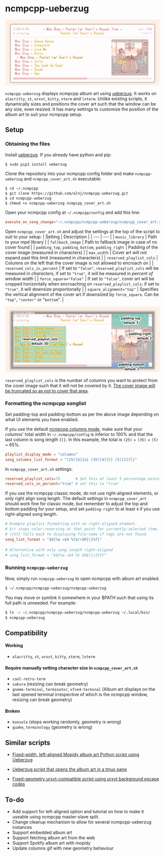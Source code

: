# ncmpcpp-ueberzug

![ncmpcpp-ueberzug](img/demo.png)

`ncmpcpp-ueberzug` displays ncmpcpp album art using [ueberzug](https://github.com/seebye/ueberzug). It works on `alacritty`, `st`, `urxvt`,  `kitty`, `xterm` and `lxterm`. Unlike existing scripts, it dynamically sizes and positions the cover art such that the window can be any size, even resized. It has many settings to customize the position of the album art to suit your ncmpcpp setup.

## Setup

### Obtaining the files

Install [ueberzug](https://github.com/seebye/ueberzug). If you already have python and pip:

```
$ sudo pip3 install ueberzug
```

Clone the repository into your ncmpcpp config folder and make `ncmpcpp-ueberzug` and `ncmpcpp_cover_art.sh` executable: 
```
$ cd ~/.ncmpcpp
$ git clone https://github.com/alnj/ncmpcpp-ueberzug.git
$ cd ncmpcpp-ueberzug
$ chmod +x ncmpcpp-ueberzug ncmpcpp_cover_art.sh
```

Open your ncmpcpp config at `~/.ncmpcpp/config` and add this line: 
```toml
execute_on_song_change="~/.ncmpcpp/ncmpcpp-ueberzug/ncmpcpp_cover_art.sh"
```

Open `ncmpcpp_cover_art.sh` and adjust the settings at the top of the script to suit to your setup:
| Setting | Description |
| --- | --- |
| `music_library` | Path to your mpd library |
| `fallback_image` | Path to fallback image in case of no cover found |
| `padding_top`, `padding_bottom`, `padding_right` | Padding of the cover image (measured in characters) |
| `max_width` | Cover art will not expand past this limit (measured in characters) |
| `reserved_playlist_cols` | Columns on the left that the cover image is not allowed to encroach on |
| `reserved_cols_in_percent` | If set to `"false"`, `reserved_playlist_cols` will be measured in *characters*, if set to `"true"`, it will be measured in *percent of window width* |
| `force_square="false"` | If set to `"false"`, cover art will be cropped horizontally when encroaching on `reserved_playlist_cols`; if set to `"true"`, it will downsize proportionally |
| `square_alignment="top"` | Specifies the vertical alignment of the cover art if downsized by `force_square`. Can be `"top"`, `"center"` or "`bottom`". |

![ncmpcpp-ueberzug settings](img/settings_explained.png)

`reserved_playlist_cols` is the number of columns you want to protect from the cover image such that it will not be covered by it. [The cover image will be truncated so as not to cover that area](img/truncate_reserved_cols.gif).

### Formatting the ncmpcpp songlist

Set padding-top and padding-bottom as per the above image depending on what UI elements you have enabled.

If you use the default [ncmpcpp columns mode](img/ueberzug_columns_mode.gif), make sure that your columns' total width in `~/.ncmpcpp/config` is inferior to 100% and that the last column is song length `{l}`. In this example, the total is `(25)` + `(35)` + `(5)` = 65%.

```toml
playlist_display_mode = "columns"
song_columns_list_format = "(25)[6]{a} (35)[4]{t} (5)[2]{l}"
```

 In `ncmpcpp_cover_art.sh` settings:

```toml
reserved_playlist_cols=75       # Set this at least 5 percentage points above your columns' total
reserved_cols_in_percent="true" # set this to "true"
```

If you use the ncmpcpp classic mode, do not use right-aligned elements, or only right align song length. The default settings in `ncmpcpp_cover_art` should work fine for classic mode, but remember to adjust the top and bottom padding for your setup, and set `padding-right` to at least `4` if you use right-aligned song length.
```toml
# Example playlist formatting with no right-aligned element.
# $/r stops color-reversing at that point for currently-selected item.
# |{%f} falls back to displaying file-name if tags are not found.
song_list_format = "$6{%a »$4 %t$/r$R}|{%f}"

# Alternative with only song length right-aligned
# song_list_format = "$6{%a »$4 %t $R$l}|{%f}"
```

### Running `ncmpcpp-ueberzug`

Now, simply run `ncmpcpp-ueberzug` to open ncmpcpp with album art enabled.
```bash
$ ~/.ncmpcpp/ncmpcpp-ueberzug/ncmpcpp-ueberzug
``` 
You may move or symlink it somewhere in your $PATH such that using its full path is unneeded. For example:
```bash
$ ln -s ~/.ncmpcpp/ncmpcpp-ueberzug/ncmpcpp-ueberzug ~/.local/bin/
$ ncmpcpp-ueberzug
```

## Compatibility

#### Working
* `alacritty`, `st`, `urxvt`,  `kitty`, `xterm`, `lxterm`

#### Require manually setting character size in `ncmpcpp_cover_art.sh`
* `cool-retro-term` 
* `sakura` (resizing can break geometry)
* `gnome-terminal`, `terminator`, `xfce4-terminal`  (Album art displays on the last opened terminal irrespective of which is the ncmpcpp window, resizing can break geometry)

#### Broken
* `konsole` (stops working randomly, geometry is wrong)
* `guake`, `terminology` (geometry is wrong)


## Similar scripts
* [Fixed-width, left-aligned Mopidy album art Python script using Ueberzug](https://www.reddit.com/r/unixporn/comments/addcrf/oc_mopidy_album_art_using_ueberzug/)

* [Ueberzug script that opens the album art in a tmux pane](https://www.reddit.com/r/unixporn/comments/9bifne/ncmpcpp_with_cover_art_ueberzug_tmux_edition/)

* [Fixed-geometry urxvt-compatible script using urxvt background escape codes](https://gist.github.com/vlevit/4588882)

## To-do
* Add support for left-aligned option and tutorial on how to make it useable using ncmpcpp master-slave split.
* Change cleanup mechanism to allow for several ncmpcpp-ueberzug instances
* Support embedded album art
* Support fetching album art from the web
* Support Spotify album art with mopidy
* Update columns gif with new geometry behaviour
